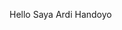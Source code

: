 Hello Saya Ardi Handoyo 

<!---
Itsuka22/Itsuka22 is a ✨ special ✨ repository because its `README.md` (this file) appears on your GitHub profile.
You can click the Preview link to take a look at your changes.
--->
